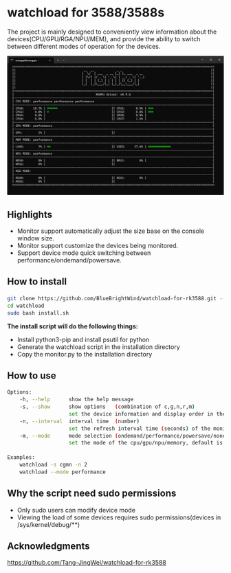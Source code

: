 # watchload for 3588/3588s
The project is mainly designed to conveniently view information about the devices(CPU/GPU/RGA/NPU/MEM), and provide the ability to switch between different modes of operation for the devices.

![示例图片](image/screenshot.jpg)

## Highlights
 - Monitor support automatically adjust the size base on the console window size.
 - Monitor support customize the devices being monitored.
 - Support device mode quick switching between performance/ondemand/powersave.

## How to install
```bash
git clone https://github.com/BlueBrightWind/watchload-for-rk3588.git --depth=1 watchload
cd watchload
sudo bash install.sh
```
**The install script will do the following things:**
 - Install python3-pip and install psutil for python
 - Generate the watchload script in the installation directory
 - Copy the monitor.py to the installation directory

## How to use
```bash
Options:
    -h, --help      show the help message
    -s, --show      show options   (combination of c,g,n,r,m)
                    set the device information and display order in the monitor(cpu/gpu/npu/rga/memory), default is cgmnr
    -n, --interval  interval time  (number)
                    set the refresh interval time (seconds) of the monitor, default is 1
    -m, --mode      mode selection (ondemand/performance/powersave/none)
                    set the mode of the cpu/gpu/npu/memory, default is none

Examples:
    watchload -s cgmn -n 2
    watchload --mode performance
```

## Why the script need sudo permissions
 - Only sudo users can modify device mode
 - Viewing the load of some devices requires sudo permissions(devices in /sys/kernel/debug/**)

## Acknowledgments
https://github.com/Tang-JingWei/watchload-for-rk3588
